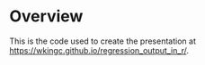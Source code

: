 # Overview

This is the code used to create the presentation at <a href="https://wkingc.github.io/regression_output_in_r/" target="_blank">https://wkingc.github.io/regression_output_in_r/</a>.